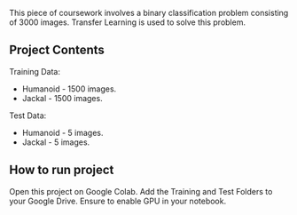 This piece of coursework involves a binary classification problem consisting of 3000 images. Transfer Learning is used to solve this problem.

## Project Contents
Training Data:
* Humanoid - 1500 images.
* Jackal - 1500 images.

Test Data:
* Humanoid - 5 images.
* Jackal - 5 images.

## How to run project
Open this project on Google Colab.
Add the Training and Test Folders to your Google Drive.
Ensure to enable GPU in your notebook.
